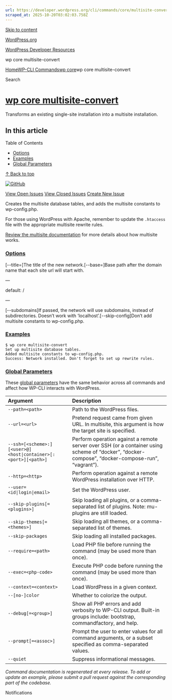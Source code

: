 ```yaml
---
url: https://developer.wordpress.org/cli/commands/core/multisite-convert/
scraped_at: 2025-10-20T03:02:03.758Z
---
```


[Skip to content](https://developer.wordpress.org/cli/commands/core/multisite-convert/#wp--skip-link--target)

[WordPress.org](https://wordpress.org/)

[WordPress Developer Resources](https://developer.wordpress.org/)

wp core multisite-convert


[Home](https://developer.wordpress.org/)[WP-CLI Commands](https://developer.wordpress.org/cli/commands/)[wp core](https://developer.wordpress.org/cli/commands/core/)wp core multisite-convert

Search

# [wp core multisite-convert](https://developer.wordpress.org/cli/commands/core/multisite-convert/)

Transforms an existing single-site installation into a multisite installation.

## In this article

Table of Contents

- [Options](https://developer.wordpress.org/cli/commands/core/multisite-convert/#options)
- [Examples](https://developer.wordpress.org/cli/commands/core/multisite-convert/#examples)
- [Global Parameters](https://developer.wordpress.org/cli/commands/core/multisite-convert/#global-parameters)

[↑ Back to top](https://developer.wordpress.org/cli/commands/core/multisite-convert/#wp--skip-link--target)

[![GitHub](https://make.wordpress.org/cli/wp-content/plugins/wporg-cli/assets/images/github-mark.svg)](https://github.com/wp-cli/core-command)

[View Open Issues](https://github.com/login?return_to=%2Fissues%3Fq%3Dlabel%3Acommand%3Acore-multisite-convert+sort%3Aupdated-desc+org%3Awp-cli+is%3Aopen) [View Closed Issues](https://github.com/login?return_to=%2Fissues%3Fq%3Dlabel%3Acommand%3Acore-multisite-convert+sort%3Aupdated-desc+org%3Awp-cli+is%3Aclosed) [Create New Issue](https://github.com/wp-cli/core-command/issues/new)

Creates the multisite database tables, and adds the multisite constants to wp-config.php.

For those using WordPress with Apache, remember to update the `.htaccess` file with the appropriate multisite rewrite rules.

[Review the multisite documentation](https://wordpress.org/support/article/create-a-network/) for more details about how multisite works.

### [Options](https://developer.wordpress.org/cli/commands/core/multisite-convert/\#options)

\[--title=<network-title>\]The title of the new network.\[--base=<url-path>\]Base path after the domain name that each site url will start with.

—

default: /

—

\[--subdomains\]If passed, the network will use subdomains, instead of subdirectories. Doesn’t work with ‘localhost’.\[--skip-config\]Don’t add multisite constants to wp-config.php.

### [Examples](https://developer.wordpress.org/cli/commands/core/multisite-convert/\#examples)

```
$ wp core multisite-convert
Set up multisite database tables.
Added multisite constants to wp-config.php.
Success: Network installed. Don't forget to set up rewrite rules.

```

### [Global Parameters](https://developer.wordpress.org/cli/commands/core/multisite-convert/\#global-parameters)

These [global parameters](https://make.wordpress.org/cli/handbook/config/) have the same behavior across all commands and affect how WP-CLI interacts with WordPress.

| **Argument** | **Description** |
| :-- | :-- |
| `--path=<path>` | Path to the WordPress files. |
| `--url=<url>` | Pretend request came from given URL. In multisite, this argument is how the target site is specified. |
| `--ssh=[<scheme>:][<user>@]<host\|container>[:<port>][<path>]` | Perform operation against a remote server over SSH (or a container using scheme of “docker”, “docker-compose”, “docker-compose-run”, “vagrant”). |
| `--http=<http>` | Perform operation against a remote WordPress installation over HTTP. |
| `--user=<id\|login\|email>` | Set the WordPress user. |
| `--skip-plugins[=<plugins>]` | Skip loading all plugins, or a comma-separated list of plugins. Note: mu-plugins are still loaded. |
| `--skip-themes[=<themes>]` | Skip loading all themes, or a comma-separated list of themes. |
| `--skip-packages` | Skip loading all installed packages. |
| `--require=<path>` | Load PHP file before running the command (may be used more than once). |
| `--exec=<php-code>` | Execute PHP code before running the command (may be used more than once). |
| `--context=<context>` | Load WordPress in a given context. |
| `--[no-]color` | Whether to colorize the output. |
| `--debug[=<group>]` | Show all PHP errors and add verbosity to WP-CLI output. Built-in groups include: bootstrap, commandfactory, and help. |
| `--prompt[=<assoc>]` | Prompt the user to enter values for all command arguments, or a subset specified as comma-separated values. |
| `--quiet` | Suppress informational messages. |

_Command documentation is regenerated at every release. To add or update an example, please submit a pull request against the corresponding part of the codebase._

Notifications
